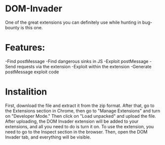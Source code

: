 # DOM-Invader
One of the great extensions you can definitely use while hunting in bug-bounty is this one.
# Features:
-Find postMessage
-Find dangerous sinks in JS
-Exploit postMessage
-Send requests via the extension
-Exploit within the extension
-Generate postMessage exploit code

# Instalition 
First, download the file and extract it from the zip format. After that, go to the Extensions section in Chrome, then go to "Manage Extensions" and turn on "Developer Mode." Then click on "Load unpacked" and upload the file. After uploading, the DOM Invader extension will be added to your extensions, and all you need to do is turn it on. To use the extension, you need to go to the Inspect section in the browser. Then, open the DOM Invader tab, and everything will be visible.
